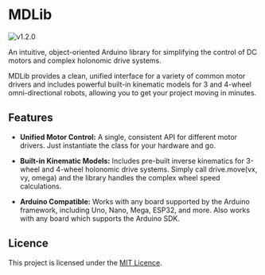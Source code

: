 # MDLib

![v1.2.0](https://img.shields.io/badge/Version-1.2.0-blue)

An intuitive, object-oriented Arduino library for simplifying the control of DC motors and complex holonomic drive systems.

MDLib provides a clean, unified interface for a variety of common motor drivers and includes powerful built-in kinematic models for 3 and 4-wheel omni-directional robots, allowing you to get your project moving in minutes.

## Features

- **Unified Motor Control:** A single, consistent API for different motor drivers. Just instantiate the class for your hardware and go.

- **Built-in Kinematic Models:** Includes pre-built inverse kinematics for 3-wheel and 4-wheel holonomic drive systems. Simply call drive.move(vx, vy, omega) and the library handles the complex wheel speed calculations.

- **Arduino Compatible:** Works with any board supported by the Arduino framework, including Uno, Nano, Mega, ESP32, and more. Also works with any board which supports the Arduino SDK.

## Licence

This project is licensed under the [MIT Licence](./LICENSE).
